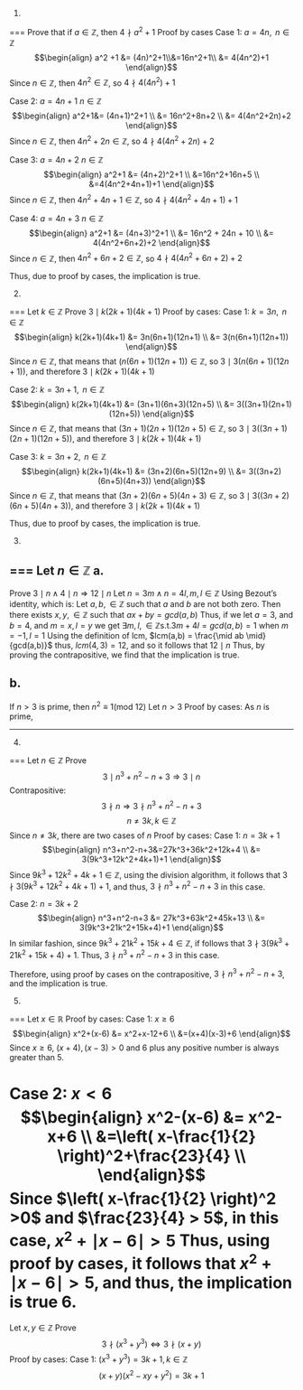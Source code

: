 1.
===
Prove that if $a \in \mathbb{Z}$, then $4 \nmid a^2 + 1$
Proof by cases
Case 1: $a = 4n, \text{ } n \in \mathbb{Z}$
$$\begin{align} 
a^2 +1 &= 
(4n)^2+1\\&=16n^2+1\\ 
&= 4(4n^2)+1
\end{align}$$
Since $n \in \mathbb{Z}$, then $4n^2 \in \mathbb{Z}$, so $4 \nmid 4(4n^2)+1$ 

Case 2: $a = 4n + 1 \text{ } n \in \mathbb{Z}$
$$\begin{align}
a^2+1&= (4n+1)^2+1  \\
&= 16n^2+8n+2 \\
&= 4(4n^2+2n)+2
\end{align}$$
Since $n \in \mathbb{Z}$, then $4n^2+2n \in \mathbb{Z}$, so $4 \nmid 4(4n^2+2n)+2$

Case 3: $a = 4n + 2 \text{ } n \in \mathbb{Z}$
$$\begin{align}
a^2+1 &= (4n+2)^2+1 \\
&=16n^2+16n+5 \\
&=4(4n^2+4n+1)+1
\end{align}$$
Since $n \in \mathbb{Z}$, then $4n^2+4n+1 \in \mathbb{Z}$, so $4 \nmid 4(4n^2+4n+1)+1$

Case 4: $a = 4n + 3 \text{ } n \in \mathbb{Z}$
$$\begin{align}
a^2+1 &= (4n+3)^2+1  \\
&= 16n^2 + 24n + 10 \\
&= 4(4n^2+6n+2)+2
\end{align}$$
Since $n \in \mathbb{Z}$, then $4n^2+6n+2 \in \mathbb{Z}$, so $4 \nmid 4(4n^2+6n+2)+2$

Thus, due to proof by cases, the implication is true.

2.
===
Let $k \in \mathbb{Z}$
Prove $3 \mid k(2k+1)(4k+1)$
Proof by cases:
Case 1: $k = 3n, \text{ } n \in \mathbb{Z}$
$$\begin{align}
k(2k+1)(4k+1) &= 3n(6n+1)(12n+1) \\
&= 3(n(6n+1)(12n+1))
\end{align}$$
Since $n \in \mathbb{Z}$, that means that $(n(6n+1)(12n+1)) \in \mathbb{Z}$, so $3 \mid 3(n(6n+1)(12n+1))$, and therefore $3 \mid k(2k+1)(4k+1)$

Case 2: $k = 3n + 1, \text{ } n \in \mathbb{Z}$
$$\begin{align}
k(2k+1)(4k+1) &= (3n+1)(6n+3)(12n+5)  \\
&= 3((3n+1)(2n+1)(12n+5))
\end{align}$$
Since $n \in \mathbb{Z}$, that means that $(3n+1)(2n+1)(12n+5) \in \mathbb{Z}$, so $3 \mid 3((3n+1)(2n+1)(12n+5))$, and therefore $3 \mid k(2k+1)(4k+1)$

Case 3: $k = 3n + 2, \text{ } n \in \mathbb{Z}$
$$\begin{align}
k(2k+1)(4k+1) &= (3n+2)(6n+5)(12n+9)  \\
&= 3((3n+2)(6n+5)(4n+3))
\end{align}$$
Since $n \in \mathbb{Z}$, that means that $(3n+2)(6n+5)(4n+3) \in \mathbb{Z}$, so $3 \mid 3((3n+2)(6n+5)(4n+3))$, and therefore $3 \mid k(2k+1)(4k+1)$

Thus, due to proof by cases, the implication is true.

3.
===
Let $n \in \mathbb{Z}$
a.
---
Prove $3 \mid n \land 4 \mid n \Rightarrow 1 2\mid n$
Let $n = 3m \land n = 4l, m,l \in \mathbb{Z}$
Using Bezout’s identity, which is:
Let $a, b, \in \mathbb{Z}$ such that $a$ and $b$ are not both zero. Then there exists $x, y, \in\mathbb{Z}$ such that $ax+by=gcd(a,b)$
Thus, if we let $a = 3$, and $b = 4$, and $m = x, l = y$
we get $\exists m, l, \in\mathbb{Z} \text{s.t.}$$3m+4l = gcd(a,b) = 1$ when $m = -1, l = 1$
Using the definition of lcm, $lcm(a,b) = \frac{\mid ab \mid}{gcd(a,b)}$
thus, $lcm(4,3) = 12$, and so it follows that $12 \mid n$
Thus, by proving the contrapositive, we find that the implication is true.

b.
---
If $n > 3$ is prime, then $n^2 \equiv 1 (\text{mod } 12)$
Let $n > 3$
Proof by cases:
As $n$ is prime,  




---


4.
===
Let $n \in \mathbb{Z}$
Prove $$3\mid n^3 + n^2 - n +3 \Rightarrow 3 \mid n$$
Contrapositive:
$$3 \nmid n \Rightarrow 3 \nmid n^3+n^2-n+3$$
$$n \neq 3k, k \in \mathbb{Z}$$
Since $n \neq 3k$, there are two cases of $n$
Proof by cases: 
Case 1: $n = 3k+1$
$$\begin{align}
n^3+n^2-n+3&=27k^3+36k^2+12k+4 \\
&= 3(9k^3+12k^2+4k+1)+1
\end{align}$$
Since $9k^3+12k^2+4k+1 \in \mathbb{Z}$, using the division algorithm, it follows that $3 \nmid 3(9k^3+12k^2+4k+1)+1$, and thus, $3 \nmid n^3+n^2-n+3$ in this case.

Case 2: $n = 3k+2$
$$\begin{align}
n^3+n^2-n+3 &= 27k^3+63k^2+45k+13 \\
&= 3(9k^3+21k^2+15k+4)+1
\end{align}$$
In similar fashion, since $9k^3+21k^2+15k+4 \in \mathbb{Z}$, if follows that $3 \nmid 3(9k^3+21k^2+15k+4)+1$. Thus, $3\nmid n^3+n^2-n+3$ in this case.

Therefore, using proof by cases on the contrapositive, $3\nmid n^3+n^2-n+3$, and the implication is true.


5.
===
Let $x \in \mathbb{R}$
Proof by cases:
Case 1: $x\geq6$
$$\begin{align}
x^2+(x-6) &= x^2+x-12+6 \\
&=(x+4)(x-3)+6
\end{align}$$
Since $x\geq 6$, $(x+4),(x-3)>0$ and $6$ plus any positive number is always greater than 5.

Case 2: $x < 6$
$$\begin{align}
x^2-(x-6) &= x^2-x+6 \\
&=\left( x-\frac{1}{2} \right)^2+\frac{23}{4} \\
\end{align}$$
Since $\left( x-\frac{1}{2} \right)^2 >0$ and $\frac{23}{4} > 5$, in this case, $x^2+\mid x-6 \mid >5$
Thus, using proof by cases, it follows that $x^2 + \mid x-6 \mid > 5$, and thus, the implication is true
6.
===
Let $x, y \in \mathbb{Z}$
Prove 
$$3 \nmid(x^3+y^3) \iff 3 \nmid(x+y)$$
Proof by cases:
Case 1: $(x^3+y^3) = 3k+1, k \in \mathbb{Z}$
$$(x+y)(x^2-xy+y^2)=3k+1$$
